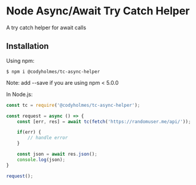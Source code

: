 # Node Async/Await Try Catch Helper
A try catch helper for await calls

## Installation

Using npm:
```shell
$ npm i @codyholmes/tc-async-helper
```
Note: add --save if you are using npm < 5.0.0

In Node.js:
```js
const tc = require('@codyholmes/tc-async-helper');

const request = async () => {
    const [err, res] = await tc(fetch('https://randomuser.me/api/'));

    if(err) {
        // handle error
    }

    const json = await res.json();
    console.log(json);
}

request();

```